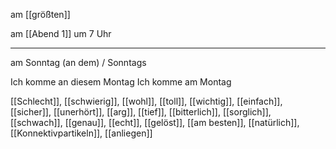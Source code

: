 am [[größten]]

am [[Abend 1]] um 7 Uhr

---

am Sonntag (an dem) / Sonntags

Ich komme an diesem Montag
Ich komme am Montag

[[Schlecht]], [[schwierig]], [[wohl]], [[toll]], [[wichtig]], [[einfach]], [[sicher]], [[unerhört]], [[arg]], [[tief]], [[bitterlich]], [[sorglich]], [[schwach]], [[genau]], [[echt]], [[gelöst]], [[am besten]], [[natürlich]], [[Konnektivpartikeln]], [[anliegen]]

